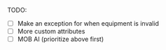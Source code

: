 TODO:
- [ ] Make an exception for when equipment is invalid
- [ ] More custom attributes
- [ ] MOB AI (prioritize above first)
